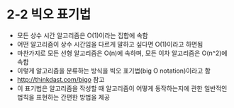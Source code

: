 # 2-2 빅오 표기법
- 모든 상수 시간 알고리즘은 O(1)이라는 집합에 속함
- 어떤 알고리즘이 상수 시간임을 다르게 말하고 싶다면 O(1)이라고 하면됨
- 마찬가지로 모든 선형 알고리즘은 O(n)에 속하며, 모든 이차 알고리즘은 O(n^2)에 속함
- 이렇게 알고리즘을 분류하는 방식을 빅오 표기법(big O notation)이라고 함
- http://thinkdast.com/bigo 참고
- 이 표기법은 알고리즘을 작성할 때 알고리즘이 어떻게 동작하는지에 관한 일반적인 법칙을 표현하는 간편한 방법을 제공


